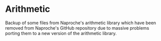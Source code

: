 # Arithmetic

Backup of some files from Naproche's arithmetic library which have been
removed from Naproche's GitHub repository due to massive problems porting
them to a new version of the arithmetic library.
